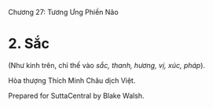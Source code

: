  

Chương 27: Tương Ưng Phiền Não

# 2\. Sắc

(Như kinh trên, chỉ thế vào _sắc, thanh, hương, vị, xúc, pháp_).

Hòa thượng Thích Minh Châu dịch Việt.

Prepared for SuttaCentral by Blake Walsh.